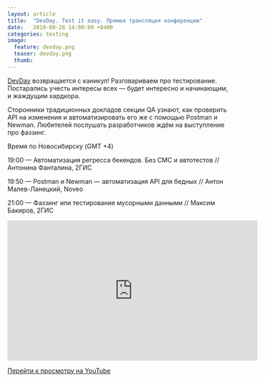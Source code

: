 ```yaml
---
layout: article
title:  "DevDay. Test it easy. Прямая трансляция конференции"
date:   2018-09-28 14:00:00 +0400
categories: testing
image:
  feature: devday.png
  teaser: devday.png
  thumb:
---
```

[DevDay][DevDayTestItEasy] возвращается с каникул! Разговариваем про тестирование. Постарались учесть интересы всех — будет интересно и начинающим, и жаждущим хардкора.

Сторонники традиционных докладов секции QA узнают, как проверить API на изменения и автоматизировать его же с помощью Postman и Newman. Любителей послушать разработчиков ждём на выступление про фаззинг.

Время по Новосибирску (GMT +4)

19:00 — Автоматизация регресса бекендов. Без СМС и автотестов // Антонина Фанталина, 2ГИС

19:50 — Postman и Newman — автоматизация API для бедных // Антон Малев-Ланецкий, Noveo

21:00 — Фаззинг или тестирование мусорными данными // Максим Бакиров, 2ГИС

<iframe width="560" height="315" src="https://www.youtube.com/embed/S2RViXZJ9Qg" frameborder="0" allow="autoplay; encrypted-media" allowfullscreen></iframe>

[Перейти к просмотру на YouTube][DevDayTestItEasy-YouTube]

[DevDayTestItEasy-YouTube]: https://www.youtube.com/watch?v=S2RViXZJ9Qg
[DevDayTestItEasy]: https://devday.ru/